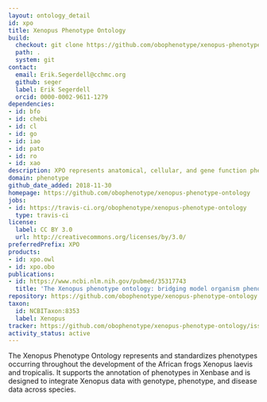 ```yaml
---
layout: ontology_detail
id: xpo
title: Xenopus Phenotype Ontology
build:
  checkout: git clone https://github.com/obophenotype/xenopus-phenotype-ontology.git
  path: .
  system: git
contact:
  email: Erik.Segerdell@cchmc.org
  github: seger
  label: Erik Segerdell
  orcid: 0000-0002-9611-1279
dependencies:
- id: bfo
- id: chebi
- id: cl
- id: go
- id: iao
- id: pato
- id: ro
- id: xao
description: XPO represents anatomical, cellular, and gene function phenotypes occurring throughout the development of the African frogs Xenopus laevis and tropicalis.
domain: phenotype
github_date_added: 2018-11-30
homepage: https://github.com/obophenotype/xenopus-phenotype-ontology
jobs:
- id: https://travis-ci.org/obophenotype/xenopus-phenotype-ontology
  type: travis-ci
license:
  label: CC BY 3.0
  url: http://creativecommons.org/licenses/by/3.0/
preferredPrefix: XPO
products:
- id: xpo.owl
- id: xpo.obo
publications:
- id: https://www.ncbi.nlm.nih.gov/pubmed/35317743
  title: 'The Xenopus phenotype ontology: bridging model organism phenotype data to human health and development.'
repository: https://github.com/obophenotype/xenopus-phenotype-ontology
taxon:
  id: NCBITaxon:8353
  label: Xenopus
tracker: https://github.com/obophenotype/xenopus-phenotype-ontology/issues
activity_status: active
---
```


The Xenopus Phenotype Ontology represents and standardizes phenotypes occurring throughout the development of the African frogs Xenopus laevis and tropicalis. It supports the annotation of phenotypes in Xenbase and is designed to integrate Xenopus data with genotype, phenotype, and disease data across species.
